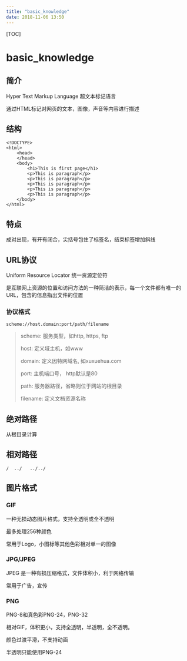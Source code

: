 ```yaml
---
title: "basic_knowledge"
date: 2018-11-06 13:50
---
```



[TOC]


# basic_knowledge



## 简介

Hyper Text Markup Language 超文本标记语言

通过HTML标记对网页的文本，图像，声音等内容进行描述



## 结构

```
<!DOCTYPE>
<html>
    <head>
    </head>
    <body>
        <h1>This is first page</h1>
        <p>This is paragraph</p>
        <p>This is paragraph</p>
        <p>This is paragraph</p>
        <p>This is paragraph</p>
        <p>This is paragraph</p>
    </body>
</html>

```



## 特点

成对出现，有开有闭合，尖括号包住了标签名，结束标签增加斜线



## URL协议

Uniform Resource Locator 统一资源定位符

是互联网上资源的位置和访问方法的一种简洁的表示，每一个文件都有唯一的URL，包含的信息指出文件的位置



### 协议格式

```
scheme://host.domain:port/path/filename
```

> scheme: 服务类型，如http, https, ftp
>
> host: 定义域主机，如www
>
> domain: 定义因特网域名, 如xuxuehua.com
>
> port: 主机端口号， http默认是80
>
> path: 服务器路径，省略则位于网站的根目录
>
> filename: 定义文档资源名称



## 绝对路径

从根目录计算



## 相对路径

```
/  ../   ../../  
```





## 图片格式

### GIF

一种无损动态图片格式，支持全透明或全不透明

最多处理256种颜色

常用于Logo，小图标等其他色彩相对单一的图像



### JPG/JPEG

JPEG 是一种有损压缩格式，文件体积小，利于网络传输

常用于广告，宣传



### PNG

PNG-8和真色彩PNG-24，PNG-32

相对GIF，体积更小，支持全透明，半透明，全不透明。

颜色过渡平滑，不支持动画

半透明只能使用PNG-24

















